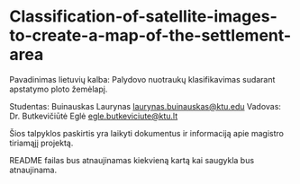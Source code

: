 # Classification-of-satellite-images-to-create-a-map-of-the-settlement-area

Pavadinimas lietuvių kalba: Palydovo nuotraukų klasifikavimas sudarant apstatymo ploto žemėlapį.

Studentas: Buinauskas Laurynas <laurynas.buinauskas@ktu.edu>
Vadovas:  Dr. Butkevičiūtė Eglė <egle.butkeviciute@ktu.lt>

Šios talpyklos paskirtis yra laikyti dokumentus ir informaciją apie magistro tiriamąjį projektą.

README failas bus atnaujinamas kiekvieną kartą kai saugykla bus atnaujinama.
